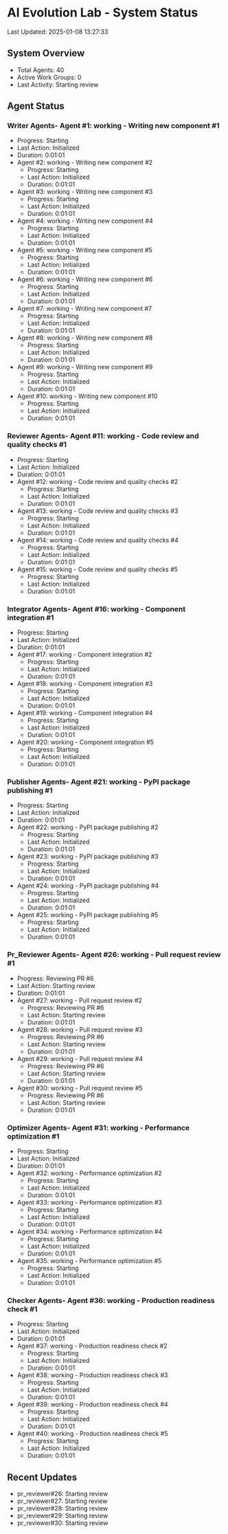# AI Evolution Lab - System Status
Last Updated: 2025-01-08 13:27:33

## System Overview
- Total Agents: 40
- Active Work Groups: 0
- Last Activity: Starting review

## Agent Status

### Writer Agents- Agent #1: working - Writing new component #1
  - Progress: Starting
  - Last Action: Initialized
  - Duration: 0:01:01
- Agent #2: working - Writing new component #2
  - Progress: Starting
  - Last Action: Initialized
  - Duration: 0:01:01
- Agent #3: working - Writing new component #3
  - Progress: Starting
  - Last Action: Initialized
  - Duration: 0:01:01
- Agent #4: working - Writing new component #4
  - Progress: Starting
  - Last Action: Initialized
  - Duration: 0:01:01
- Agent #5: working - Writing new component #5
  - Progress: Starting
  - Last Action: Initialized
  - Duration: 0:01:01
- Agent #6: working - Writing new component #6
  - Progress: Starting
  - Last Action: Initialized
  - Duration: 0:01:01
- Agent #7: working - Writing new component #7
  - Progress: Starting
  - Last Action: Initialized
  - Duration: 0:01:01
- Agent #8: working - Writing new component #8
  - Progress: Starting
  - Last Action: Initialized
  - Duration: 0:01:01
- Agent #9: working - Writing new component #9
  - Progress: Starting
  - Last Action: Initialized
  - Duration: 0:01:01
- Agent #10: working - Writing new component #10
  - Progress: Starting
  - Last Action: Initialized
  - Duration: 0:01:01

### Reviewer Agents- Agent #11: working - Code review and quality checks #1
  - Progress: Starting
  - Last Action: Initialized
  - Duration: 0:01:01
- Agent #12: working - Code review and quality checks #2
  - Progress: Starting
  - Last Action: Initialized
  - Duration: 0:01:01
- Agent #13: working - Code review and quality checks #3
  - Progress: Starting
  - Last Action: Initialized
  - Duration: 0:01:01
- Agent #14: working - Code review and quality checks #4
  - Progress: Starting
  - Last Action: Initialized
  - Duration: 0:01:01
- Agent #15: working - Code review and quality checks #5
  - Progress: Starting
  - Last Action: Initialized
  - Duration: 0:01:01

### Integrator Agents- Agent #16: working - Component integration #1
  - Progress: Starting
  - Last Action: Initialized
  - Duration: 0:01:01
- Agent #17: working - Component integration #2
  - Progress: Starting
  - Last Action: Initialized
  - Duration: 0:01:01
- Agent #18: working - Component integration #3
  - Progress: Starting
  - Last Action: Initialized
  - Duration: 0:01:01
- Agent #19: working - Component integration #4
  - Progress: Starting
  - Last Action: Initialized
  - Duration: 0:01:01
- Agent #20: working - Component integration #5
  - Progress: Starting
  - Last Action: Initialized
  - Duration: 0:01:01

### Publisher Agents- Agent #21: working - PyPI package publishing #1
  - Progress: Starting
  - Last Action: Initialized
  - Duration: 0:01:01
- Agent #22: working - PyPI package publishing #2
  - Progress: Starting
  - Last Action: Initialized
  - Duration: 0:01:01
- Agent #23: working - PyPI package publishing #3
  - Progress: Starting
  - Last Action: Initialized
  - Duration: 0:01:01
- Agent #24: working - PyPI package publishing #4
  - Progress: Starting
  - Last Action: Initialized
  - Duration: 0:01:01
- Agent #25: working - PyPI package publishing #5
  - Progress: Starting
  - Last Action: Initialized
  - Duration: 0:01:01

### Pr_Reviewer Agents- Agent #26: working - Pull request review #1
  - Progress: Reviewing PR #6
  - Last Action: Starting review
  - Duration: 0:01:01
- Agent #27: working - Pull request review #2
  - Progress: Reviewing PR #6
  - Last Action: Starting review
  - Duration: 0:01:01
- Agent #28: working - Pull request review #3
  - Progress: Reviewing PR #6
  - Last Action: Starting review
  - Duration: 0:01:01
- Agent #29: working - Pull request review #4
  - Progress: Reviewing PR #6
  - Last Action: Starting review
  - Duration: 0:01:01
- Agent #30: working - Pull request review #5
  - Progress: Reviewing PR #6
  - Last Action: Starting review
  - Duration: 0:01:01

### Optimizer Agents- Agent #31: working - Performance optimization #1
  - Progress: Starting
  - Last Action: Initialized
  - Duration: 0:01:01
- Agent #32: working - Performance optimization #2
  - Progress: Starting
  - Last Action: Initialized
  - Duration: 0:01:01
- Agent #33: working - Performance optimization #3
  - Progress: Starting
  - Last Action: Initialized
  - Duration: 0:01:01
- Agent #34: working - Performance optimization #4
  - Progress: Starting
  - Last Action: Initialized
  - Duration: 0:01:01
- Agent #35: working - Performance optimization #5
  - Progress: Starting
  - Last Action: Initialized
  - Duration: 0:01:01

### Checker Agents- Agent #36: working - Production readiness check #1
  - Progress: Starting
  - Last Action: Initialized
  - Duration: 0:01:01
- Agent #37: working - Production readiness check #2
  - Progress: Starting
  - Last Action: Initialized
  - Duration: 0:01:01
- Agent #38: working - Production readiness check #3
  - Progress: Starting
  - Last Action: Initialized
  - Duration: 0:01:01
- Agent #39: working - Production readiness check #4
  - Progress: Starting
  - Last Action: Initialized
  - Duration: 0:01:01
- Agent #40: working - Production readiness check #5
  - Progress: Starting
  - Last Action: Initialized
  - Duration: 0:01:01


## Recent Updates
- pr_reviewer#26: Starting review
- pr_reviewer#27: Starting review
- pr_reviewer#28: Starting review
- pr_reviewer#29: Starting review
- pr_reviewer#30: Starting review
